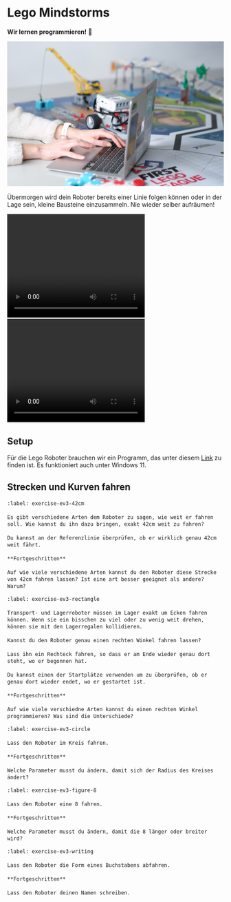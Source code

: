 # Lego Mindstorms

**Wir lernen programmieren!** 🥳

<img src="./iidwfm-presentationen-20.jpg" alt="">

Übermorgen wird dein Roboter bereits einer Linie folgen können oder
in der Lage sein, kleine Bausteine einzusammeln. Nie wieder selber aufräumen!

<video width="320" height="240" controls>
  <source src="../_static/i04_Legomindstorms.mp4" type="video/mp4">
Your browser does not support the video tag.
</video>

<video width="320" height="240" controls>
  <source src="../_static/VID-20221110-WA0000.mp4" type="video/mp4">
Your browser does not support the video tag.
</video>

## Setup

Für die Lego Roboter brauchen wir ein Programm, das unter diesem
[Link](https://education.lego.com/de-de/downloads/retiredproducts/mindstorms-ev3-lab/software)
zu finden ist. Es funktioniert auch unter Windows 11.

## Strecken und Kurven fahren

```{exercise} 42cm geradeaus fahren (15 Minuten)
:label: exercise-ev3-42cm

Es gibt verschiedene Arten dem Roboter zu sagen, wie weit er fahren soll. Wie kannst du ihn dazu bringen, exakt 42cm weit zu fahren?

Du kannst an der Referenzlinie überprüfen, ob er wirklich genau 42cm weit fährt.

**Fortgeschritten**

Auf wie viele verschiedene Arten kannst du den Roboter diese Strecke von 42cm fahren lassen? Ist eine art besser geeignet als andere? Warum?

```

```{exercise} Rechteck abfahren
:label: exercise-ev3-rectangle

Transport- und Lagerroboter müssen im Lager exakt um Ecken fahren können. Wenn sie ein bisschen zu viel oder zu wenig weit drehen, können sie mit den Lagerregalen kollidieren.

Kannst du den Roboter genau einen rechten Winkel fahren lassen?

Lass ihn ein Rechteck fahren, so dass er am Ende wieder genau dort steht, wo er begonnen hat. 

Du kannst einen der Startplätze verwenden um zu überprüfen, ob er genau dort wieder endet, wo er gestartet ist.

**Fortgeschritten**

Auf wie viele verschiedne Arten kannst du einen rechten Winkel programmieren? Was sind die Unterschiede?

```

```{exercise} Im Kreis fahren
:label: exercise-ev3-circle

Lass den Roboter im Kreis fahren.

**Fortgeschritten**

Welche Parameter musst du ändern, damit sich der Radius des Kreises ändert?

```

```{exercise} Achterbahn
:label: exercise-ev3-figure-8

Lass den Roboter eine 8 fahren.

**Fortgeschritten**

Welche Parameter musst du ändern, damit die 8 länger oder breiter wird?

```

```{exercise} Ev3 lernt Schreiben
:label: exercise-ev3-writing

Lass den Roboter die Form eines Buchstabens abfahren.

**Fortgeschritten**

Lass den Roboter deinen Namen schreiben.

```
